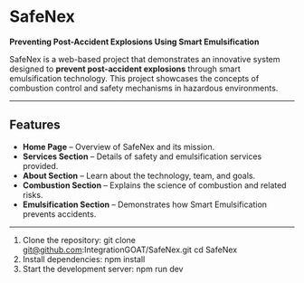 # SafeNex

**Preventing Post-Accident Explosions Using Smart Emulsification**

SafeNex is a web-based project that demonstrates an innovative system designed to **prevent post-accident explosions** through smart emulsification technology. This project showcases the concepts of combustion control and safety mechanisms in hazardous environments.

---

##  Features

- **Home Page** – Overview of SafeNex and its mission.
- **Services Section** – Details of safety and emulsification services provided.
- **About Section** – Learn about the technology, team, and goals.
- **Combustion Section** – Explains the science of combustion and related risks.
- **Emulsification Section** – Demonstrates how Smart Emulsification prevents accidents.

---

1. Clone the repository:
     git clone git@github.com:IntegrationGOAT/SafeNex.git
     cd SafeNex
2. Install dependencies:
     npm install
3. Start the development server:
     npm run dev
